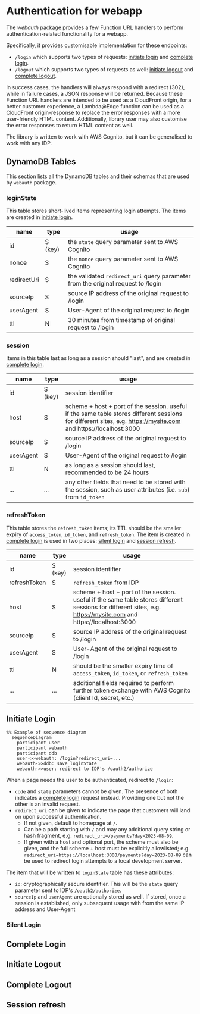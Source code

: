 # Authentication for webapp
The *webauth* package provides a few Function URL handlers to perform authentication-related functionality for a webapp.

Specifically, it provides customisable implementation for these endpoints:
* `/login` which supports two types of requests: [initiate login](#initiate-login) and
[complete login](#complete-login).
* `/logout` which supports two types of requests as well: [initiate logout](#initiate-logout) and
[complete logout](#complete-logout).

In success cases, the handlers will always respond with a redirect (302), while in failure cases, a JSON response will
be returned. Because these Function URL handlers are intended to be used as a CloudFront origin, for a better customer
experience, a Lambda@Edge function can be used as a CloudFront origin-response to replace the error responses with a
more user-friendly HTML content. Additionally, library user may also customise the error responses to return HTML
content as well.

The library is written to work with AWS Cognito, but it can be generalised to work with any IDP.


## DynamoDB Tables
This section lists all the DynamoDB tables and their schemas that are used by `webauth` package.

### loginState
This table stores short-lived items representing login attempts. The items are created in
[initiate login](#initiate-login).

| name        | type    | usage                                                                            |
|-------------|---------|----------------------------------------------------------------------------------|
| id          | S (key) | the `state` query parameter sent to AWS Cognito                                  |
| nonce       | S       | the `nonce` query parameter sent to AWS Cognito                                  |
| redirectUri | S       | the validated `redirect_uri` query parameter from the original request to /login |
| sourceIp    | S       | source IP address of the original request to /login                              |
| userAgent   | S       | User-Agent of the original request to /login                                     |
| ttl         | N       | 30 minutes from timestamp of original request to /login                          |

### session
Items in this table last as long as a session should "last", and are created in [complete login](#complete-login).

| name      | type    | usage                                                                                                                                                           |
|-----------|---------|-----------------------------------------------------------------------------------------------------------------------------------------------------------------|
| id        | S (key) | session identifier                                                                                                                                              |
| host      | S       | scheme + host + port of the session. useful if the same table stores different sessions for different sites, e.g. https://mysite.com and https://localhost:3000 |
| sourceIp  | S       | source IP address of the original request to /login                                                                                                             |
| userAgent | S       | User-Agent of the original request to /login                                                                                                                    |
| ttl       | N       | as long as a session should last, recommended to be 24 hours                                                                                                    |
| ...       | ...     | any other fields that need to be stored with the session, such as user attributes (i.e. `sub`) from `id_token`                                                  |

### refreshToken
This table stores the `refresh_token` items; its TTL should be the smaller expiry of `access_token`, `id_token`, and
`refresh_token`. The item is created in [complete login](#complete-login) is used in two places:
[silent login](#silent-login) and [session refresh](#session-refresh).

| name         | type    | usage                                                                                                                                                           |
|--------------|---------|-----------------------------------------------------------------------------------------------------------------------------------------------------------------|
| id           | S (key) | session identifier                                                                                                                                              |
| refreshToken | S       | `refresh_token` from IDP                                                                                                                                        |
| host         | S       | scheme + host + port of the session. useful if the same table stores different sessions for different sites, e.g. https://mysite.com and https://localhost:3000 |
| sourceIp     | S       | source IP address of the original request to /login                                                                                                             |
| userAgent    | S       | User-Agent of the original request to /login                                                                                                                    |
| ttl          | N       | should be the smaller expiry time of `access_token`, `id_token`, or `refresh_token`                                                                             |
| ...          | ...     | additional fields required to perform further token exchange with AWS Cognito (client Id, secret, etc.)                                                         |

## Initiate Login

```mermaid
%% Example of sequence diagram
  sequenceDiagram
    participant user
    participant webauth
    participant ddb
    user->>webauth: /login?redirect_uri=...
    webauth->>ddb: save loginState
    webauth->>user: redirect to IDP's /oauth2/authorize
```

When a page needs the user to be authenticated, redirect to `/login`:
* `code` and `state` parameters cannot be given. The presence of both indicates a [complete login](#complete-login)
request instead. Providing one but not the other is an invalid request.
* `redirect_uri` can be given to indicate the page that customers will land on upon successful authentication.
  * If not given, default to homepage at `/`.
  * Can be a path starting with `/` and may any additional query string or hash fragment, e.g.
  `redirect_uri=/payments?day=2023-08-09`.
  * If given with a host and optional port, the scheme must also be given, and the full scheme + host must be explicitly
  allowlisted; e.g. `redirect_uri=https://localhost:3000/payments?day=2023-08-09` can be used to redirect login attempts
  to a local development server.

The item that will be written to `loginState` table has these attributes:
* `id`: cryptographically secure identifier. This will be the `state` query parameter sent to IDP's `/oauth2/authorize`.
* `sourceIp` and `userAgent` are optionally stored as well. If stored, once a session is established, only subsequent
usage with from the same IP address and User-Agent

### Silent Login

## Complete Login

## Initiate Logout

## Complete Logout

## Session refresh
